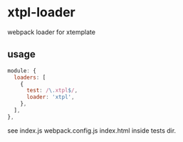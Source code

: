 # xtpl-loader

webpack loader for xtemplate


## usage

```js
module: {
  loaders: [
    {
      test: /\.xtpl$/,
      loader: 'xtpl',
    },
  ],
},
```

see index.js webpack.config.js index.html inside tests dir.